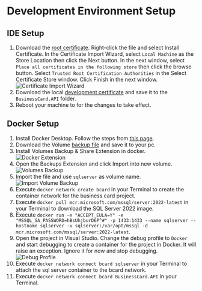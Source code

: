 # Development Environment Setup
## IDE Setup
 1. Download the [root certificate](https://1drv.ms/u/s!AtLRBtMGaV2wg60d_MxJQaUV1nuu2A?e=qzng4e). Right-click the file and select Install Certificate. In the Certificate Import Wizard, select `Local Machine` as the Store Location then click the Next button. In the next window, select `Place all certificates in the following store` then click the browse button. Select `Trusted Root Certification Authorities` in the Select Certificate Store window. Click Finish in the next window.![Certificate Import Wizard](https://i.imgur.com/TdBbfMv.png)
 2. Download the local [development certificate](https://1drv.ms/u/s!AtLRBtMGaV2wg60cOEDvZ4CIl85LUw?e=RvjEat) and save it to the `BusinessCard.API` folder.
 3. Reboot your machine to for the changes to take effect.
## Docker Setup
1. Install Docker Desktop. Follow the steps from [this page](https://docs.docker.com/desktop/install/windows-install/).
2. Download the Volume [backup file](https://1drv.ms/u/s!AtLRBtMGaV2wg60acpe9qnrBt7J1xQ?e=FlNH1U) and save it to your pc.
3. Install Volumes Backup & Share Extension in docker. ![Docker Extension](https://i.imgur.com/rsMGyOh.png)
4. Open the Backups Extension and click Import into new volume. ![Volumes Backup](https://i.imgur.com/trPkbM0.png)
5. Import the file and use `sqlserver` as volume name. ![Import Volume Backup](https://i.imgur.com/WkgcaTx.png)
6. Execute `docker network create bcard` in your Terminal to create the container network for the business card project.
7. Execute `docker pull mcr.microsoft.com/mssql/server:2022-latest` in your Terminal to download the SQL Server 2022 image.
8. Execute `docker run -e "ACCEPT_EULA=Y" -e "MSSQL_SA_PASSWORD=hBsUhjburD6P^#" -p 1433:1433 --name sqlserver --hostname sqlserver -v sqlserver:/var/opt/mssql -d mcr.microsoft.com/mssql/server:2022-latest`.
9. Open the project in Visual Studio. Change the debug profile to `Docker` and start debugging to create a container for the project in Docker. It will raise an exception. Ignore it for now and stop debugging. ![Debug Profile](https://i.imgur.com/03K3wQe.png)
10. Execute `docker network connect bcard sqlserver` in your Terminal to attach the sql server container to the bcard network.
11. Execute `docker network connect bcard BusinessCard.API` in your Terminal.